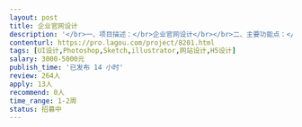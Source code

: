 ```yaml
---                
layout: post       
title: 企业官网设计           
description: '</br>一、项目描述：</br>企业官网设计</br></br>二、主要功能点：</br>基础企业介绍型网站，有新闻功能，跟留言板功能</br></br>三、可参考网站：</br>具体详聊</br></br>四、人员要求：</br>1、扎实的美术基础，对图案色彩有良好的认知和设计能力；</br>2、具有较强的平面和UI设计能力，能设计和把握整个游戏的UI风格；</br>3、良好的沟通能力和契约精神。</br>'     
contenturl: https://pro.lagou.com/project/8201.html      
tags: [UI设计,Photoshop,Sketch,illustrator,网站设计,H5设计]            
salary: 3000-5000元          
publish_time: '已发布 14 小时'         
review: 264人                   
apply: 13人                   
recommend: 0人                   
time_range: 1-2周              
status: 招募中                  
---                 
```

